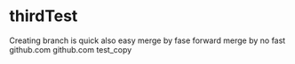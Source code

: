 # thirdTest
Creating branch is quick also easy
merge by fase forward
merge by no fast
github.com
github.com
test_copy
